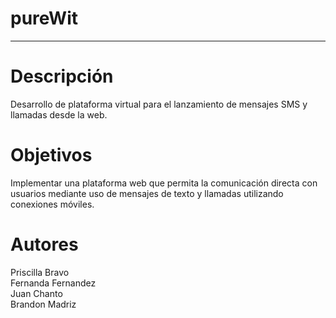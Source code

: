 # pureWit
----------------------------------------------------------------------------------------------------------------------------------------
# Descripción
Desarrollo de plataforma virtual para el lanzamiento de mensajes SMS y llamadas desde la web.

# Objetivos
Implementar una plataforma web que permita la comunicación directa con usuarios mediante uso de mensajes de texto y llamadas utilizando
conexiones móviles.

# Autores
Priscilla Bravo <br>
Fernanda Fernandez <br>
Juan Chanto <br>
Brandon Madriz <br>
